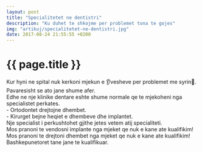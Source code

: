 ```yaml
---
layout: post
title: "Specialitetet ne dentistri"
description: "Ku duhet te shkojme per problemet tona te gojes"
img: "artikuj/specialitetet-ne-dentistri.jpg"
date: 2017-08-24 21:55:55 +0200
---
```

<h1>{{ page.title }}</h1>
<p>
Kur hyni ne spital nuk kerkoni mjekun e 👂vesheve per problemet me syrin👀. Pavaresisht se ato jane shume afer.
<br/>
Edhe ne nje klinike dentare eshte shume normale qe te mjekoheni nga specialistet perkates.
<br/>
- Ortodontet drejtojne dhembet. 
<br/>
- Kirurget bejne heqiet e dhembeve dhe implantet.
<br/>
Nje specialist i perkushtohet gjithe jetes vetem atij specialiteti. 
<br/>
Mos pranoni te vendosni implante nga mjeket qe nuk e kane ate kualifikim!
<br/>
Mos pranoni te drejtoni dhembet nga mjeket qe nuk e kane ate kualifikim!
<br/>
Bashkepunetoret tane jane te kualifikuar.
<br/>
<br/>
<br/>

</p>
